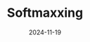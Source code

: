 ---
title: Softmaxxing
fulltitle: Softmaxxing
date: 2024-11-19
tags:
- 2024
characters:
- tzipora
categories: []
keywords:
- 2024
rgb: 236, 154, 87
url: /stories/softmaxxing/
image: /images/fullres/softmax.jpg
caption: Softmaxxing.
---